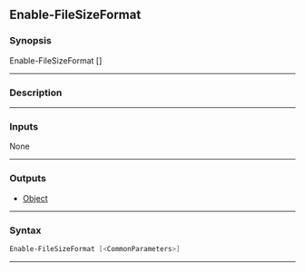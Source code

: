 Enable-FileSizeFormat
---------------------
### Synopsis
Enable-FileSizeFormat [<CommonParameters>]

---
### Description



---
### Inputs
None

---
### Outputs
* [Object](https://learn.microsoft.com/en-us/dotnet/api/System.Object)




---
### Syntax
```PowerShell
Enable-FileSizeFormat [<CommonParameters>]
```
---
